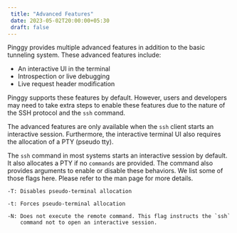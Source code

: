 ```yaml
---
 title: "Advanced Features" 
 date: 2023-05-02T20:00:00+05:30 
 draft: false 
---
```


Pinggy provides multiple advanced features in addition to the basic tunneling system. These advanced features include:

* An interactive UI in the terminal
* Introspection or live debugging
* Live request header modification

Pinggy supports these features by default. However, users and developers may need to take extra steps to enable these features due to the nature of the SSH protocol and the `ssh` command.

The advanced features are only available when the `ssh` client starts an interactive session. Furthermore, the interactive terminal UI also requires the allocation of a PTY (pseudo tty).

The `ssh` command in most systems starts an interactive session by default. It also allocates a PTY if no `commands` are provided. The command also provides arguments to enable or disable these behaviors. We list some of those flags here. Please refer to the man page for more details.
```
-T: Disables pseudo-terminal allocation

-t: Forces pseudo-terminal allocation

-N: Does not execute the remote command. This flag instructs the `ssh` 
    command not to open an interactive session.
```